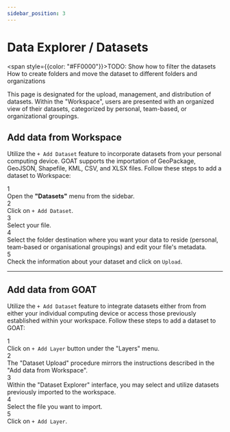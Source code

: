 ```yaml
---
sidebar_position: 3
---
```


# Data Explorer / Datasets

<span style={{color: "#FF0000"}}>TODO: Show how to filter the datasets
How to create folders and move the dataset to different folders and organizations</span> 

This page is designated for the upload, management, and distribution of datasets. Within the "Workspace", users are presented with an organized view of their datasets, categorized by personal, team-based, or organizational groupings.

## Add data from Workspace

Utilize the `+ Add Dataset` feature to incorporate datasets from your personal computing device. GOAT supports the importation of GeoPackage, GeoJSON, Shapefile, KML, CSV, and XLSX files.
Follow these steps to add a dataset to Workspace:

<div class="step">
  <div class="step-number">1</div>
  <div class="content">Open the <b>"Datasets"</b> menu from the sidebar.</div>
</div>

<div class="step">
  <div class="step-number">2</div>
  <div class="content">Click on <code>+ Add Dataset</code>. </div>
</div>

<div class="step">
  <div class="step-number">3</div>
  <div class="content">Select your file.</div>
</div>

<div class="step">
  <div class="step-number">4</div>
  <div class="content">Select the folder destination where you want your data to reside (personal, team-based or organisational groupings) and edit your file's metadata.</div>
</div>

<div class="step">
  <div class="step-number">5</div>
  <div class="content">Check the information about your dataset and click on <code>Upload</code>.</div>
</div>

---------------------------------------------------------------------------------------------------

## Add data from GOAT
Utilize the `+ Add Dataset`  feature to integrate datasets either from from either your individual computing device or access those previously established within your workspace. Follow these steps to add a dataset to GOAT: 

<div class="step">
  <div class="step-number">1</div>
  <div class="content">Click on <code>+ Add Layer</code> button under the "Layers" menu. </div>
</div>

<div class="step">
  <div class="step-number">2</div>
  <div class="content">The "Dataset Upload" procedure mirrors the instructions described in the "Add data from Workspace".</div>
</div>

<div class="step">
  <div class="step-number">3</div>
  <div class="content"> Within the "Dataset Explorer" interface, you may select and utilize datasets previously imported to the workspace.</div>
</div>

<div class="step">
  <div class="step-number">4</div>
  <div class="content">Select the file you want to import.</div>
</div>

<div class="step">
  <div class="step-number">5</div>
  <div class="content">Click on <code>+ Add Layer</code>.</div>
</div>

